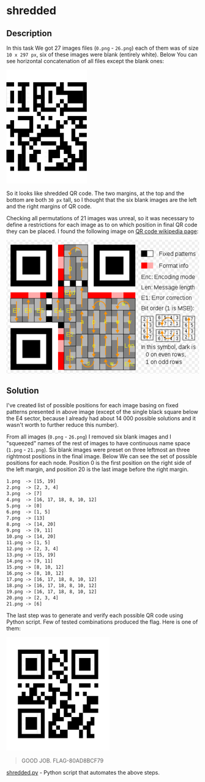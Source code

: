 # shredded

## Description

In this task We got 27 images files (`0.png` - `26.png`) each of them was of size `10 x 297 px`, six of these images were blank (entirely white). Below You can see horizontal concatenation of all files except the blank ones:

![concatenated images](../_shredded/concat.png)

So it looks like shredded QR code. The two margins, at the top and the bottom are both `30 px` tall, so I thought that the six blank images are the left and the right margins of QR code.

Checking all permutations of 21 images was unreal, so it was necessary to define a restrictions for each image as to on which position in final QR code they can be placed. I found the following image on [QR code wikipedia page](https://en.wikipedia.org/wiki/QR_code):

![21x21 QR code pattern](../_shredded/pattern.png)

## Solution

I've created list of possible positions for each image basing on fixed patterns presented in above image (except of the single black square below the E4 sector, because I already had about 14 000 possible solutions and it wasn't worth to further reduce this number).

From all images (`0.png` - `26.png`) I removed six blank images and I "squeezed" names of the rest of images to have continuous name space (`1.png` - `21.png`). Six blank images were preset on three leftmost an three rightmost positions in the final image. Below We can see the set of possible positions for each node. Position 0 is the first position on the right side of the left margin, and position 20 is the last image before the right margin.

```
1.png  -> [15, 19]
2.png  -> [2, 3, 4]
3.png  -> [7]
4.png  -> [16, 17, 18, 8, 10, 12]
5.png  -> [0]
6.png  -> [1, 5]
7.png  -> [13]
8.png  -> [14, 20]
9.png  -> [9, 11]
10.png -> [14, 20]
11.png -> [1, 5]
12.png -> [2, 3, 4]
13.png -> [15, 19]
14.png -> [9, 11]
15.png -> [8, 10, 12]
16.png -> [8, 10, 12]
17.png -> [16, 17, 18, 8, 10, 12]
18.png -> [16, 17, 18, 8, 10, 12]
19.png -> [16, 17, 18, 8, 10, 12]
20.png -> [2, 3, 4]
21.png -> [6]
```

The last step was to generate and verify each possible QR code using Python script. Few of tested combinations produced the flag. Here is one of them:

![21x21 QR code pattern](../_shredded/flag.png)

> GOOD JOB. FLAG-80AD8BCF79

[shredded.py](../shredded.py) - Python script that automates the above steps.
